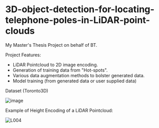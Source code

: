 # 3D-object-detection-for-locating-telephone-poles-in-LiDAR-point-clouds
My Master's Thesis Project on behalf of BT.

Project Features:
  - LiDAR Pointcloud to 2D image encoding.
  - Generation of training data from "Hot-spots".
  - Various data augmentation methods to bolster generated data.
  - Model training (from generated data or user supplied data)

Dataset (Toronto3D)

![image](https://github.com/user-attachments/assets/1ac7bd10-de2d-4334-aa84-0f029de6fe42)


Example of Height Encoding of a LiDAR Pointcloud:

![L004](https://github.com/user-attachments/assets/e094197a-a411-4acd-9c56-9a122f41b071)
